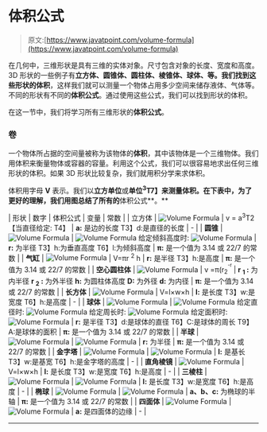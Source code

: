 # 体积公式

> 原文:[https://www.javatpoint.com/volume-formula](https://www.javatpoint.com/volume-formula)

在几何中，三维形状是具有三维的实体对象。尺寸包含对象的长度、宽度和高度。3D 形状的一些例子有**立方体、圆锥体、圆柱体、棱锥体、球体、**等。我们找到这些形状的**体积**，这样我们就可以测量一个物体占用多少空间来储存液体、气体等。不同的形状有不同的**体积公式**。通过使用这些公式，我们可以找到形状的体积。

在这一节中，我们将学习所有三维形状的**体积公式**。

### 卷

一个物体所占据的空间量被称为该物体的**体积**，其中该物体是一个三维物体。我们用体积来衡量物体或容器的容量。利用这个公式，我们可以很容易地求出任何三维形状的体积。如果 3D 形状比较复杂，我们就用积分学来求体积。

体积用字母 **V** 表示。我们以**立方单位**或**单位<sup>3</sup>T7】来测量体积。在下表中，为了更好的理解，我们用图总结了所有的**体积公式**。**

| 形状 | 数字 | 体积公式 | 变量 | 常数 |
| 立方体 | ![Volume Formula](../Images/2352357a49150639a088f3ea8f7dcb68.png) | v = a<sup>3</sup>T2【当直径给定:
T4】 | **a:** 是边的长度
T3】d:是直径的长度 | - |
| **圆锥** | ![Volume Formula](../Images/af41f9812c9df4973aeaf65e29c12d23.png) | ![Volume Formula](../Images/edd636ef8b5bbc67d9adab39b255abab.png)
给定倾斜高度时:
![Volume Formula](../Images/e12fbd085fda32978fc6063462e57bc8.png) | **r:** 为半径
T3】h:为垂直高度
T6】l:为倾斜高度 | **π:** 是一个值为 3.14 或 22/7 的常数 |
| **气缸** | ![Volume Formula](../Images/22f441576b576e146b7774e88dccd8fe.png) | V=πr <sup>2</sup> h | **r:** 是半径
T3】h:是高度 | **π:** 是一个值为 3.14 或 22/7 的常数 |
| **空心圆柱体** | ![Volume Formula](../Images/0d56e7e5d0076ca188649041dcf83719.png) | v =π(r<sub>2</sub><sup><sup>-r</sup></sup> | **r <sub>1</sub> :** 为内半径
**r <sub>2</sub> :** 为外半径
**h:** 为圆柱体高度
**D:** 为外径
**d:** 为内径 | **π:** 是一个值为 3.14 或 22/7 的常数 |
| **长方体** | ![Volume Formula](../Images/f170da70cbec9b50e95163c7a7e52ceb.png) | V=l×w×h | **l:** 是长度
T3】w:是宽度
T6】h:是高度 | - |
| **球体** | ![Volume Formula](../Images/7c37a06387c73852781f647351faca8c.png) | ![Volume Formula](../Images/048b1eb7c5ebcce54b773af6300a5bb4.png)
给定直径时:
![Volume Formula](../Images/e15e4bf06e269f2e4e2e68f0011618c8.png)
给定周长时:
![Volume Formula](../Images/cca3f3a50ce11fdd16ff4eeb59425d75.png)
给定面积时:
![Volume Formula](../Images/4c60b86873ed297fde075dffdb1a64f8.png) | **r:** 是半径
T3】d:是球体的直径
T6】C:是球体的周长
T9】A:是球体的面积 | **π:** 是一个值为 3.14 或 22/7 的常数 |
| **半球** | ![Volume Formula](../Images/b335385010e29804688adf1db921a0ad.png) | ![Volume Formula](../Images/1628a8cab743846afcb6fe4ea36c4621.png) | **r:** 为半径 | **π:** 是一个值为 3.14 或 22/7 的常数 |
| **金字塔** | ![Volume Formula](../Images/a81dd9401ce66f532314289e9e2350e7.png) | ![Volume Formula](../Images/938dafac57bb05ab493ddcded9d0f987.png) | **l:** 是基长
T3】w:是基宽
T6】h:是金字塔的高度 | - |
| **直角棱镜** | ![Volume Formula](../Images/3e755e7f6eb8b46151f17208131b9a4d.png) | V=l×w×h | **l:** 是长度
T3】w:是宽度
T6】h:是高度 | - |
| **三棱柱** | ![Volume Formula](../Images/3d6a982dadb1900e4e9b417981aa0fc4.png) | ![Volume Formula](../Images/2892098d8378abbfb345d13b6702cffe.png) | **l:** 是长度
T3】w:是宽度
T6】h:是高度 | - |
| **椭球** | ![Volume Formula](../Images/7237ba0eb9d9184bbbff437e4273af44.png) | ![Volume Formula](../Images/b49f4c9a2d99f34e904de75912c5fca6.png) | **a、b、c:** 为椭球的半轴 | **π:** 是一个值为 3.14 或 22/7 的常数 |
| **四面体** | ![Volume Formula](../Images/71e5d6a22d75946323dabb81d3808940.png) | ![Volume Formula](../Images/4230792d7df28ee56c1ac29fbfaf45c3.png) | **a:** 是四面体的边缘 | - |

* * *